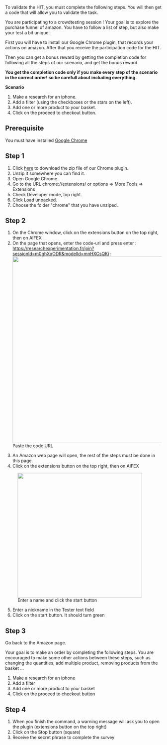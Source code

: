 


To validate the HIT, you must complete the following steps. You will then get a code that will allow you to validate the task.

You are participating to a crowdtesting session ! Your goal is to explore the purchase funnel of amazon. You have to follow a list of step, but also make your test a bit unique.

First you will have to install our Google Chrome plugin, that records your actions on amazon.
After that you receive the participation code for the HIT.

Then you can get a bonus reward by getting the completion code for following all the steps of our scenario, and get the bonus reward.

**You get the completion code only if you make every step of the scenario in the correct order! so be carefull about including everything.** 

**Scenario**
1. Make a research for an iphone.
2. Add a filter (using the checkboxes or the stars on the left).
3. Add one or more product to your basket.
4. Click on the proceed to checkout button.
 
<h2>Prerequisite</h2>
You must have installed <a href="https://www.google.com/chrome/fast-and-secure/">Google Chrome</a> 

<h2>Step 1</h2>

1. Click <a href="/static/chrome-not-assisted.zip" download="chromeExtension">here</a> to download the zip file of our Chrome plugin.
2. Unzip it somewhere you can find it.
3. Open Google Chrome.
4. Go to the URL chrome://extensions/ or options => More Tools => Extensions 
5. Check Developer mode, top right.
6. Click Load unpacked.
7. Choose the folder "chrome" that you have unziped.

<h2>Step 2</h2>

1. On the Chrome window, click on the extensions button on the top right, then on AIFEX
2. On the page that opens, enter the code-url and press enter : https://researchexperimentation.fr/join?sessionId=m0ghXqODR&modelId=mnHXCsQKi
: 
<img src="/static/images/connect.png"
    width="600"
    />
    <figcaption>Paste the code URL</figcaption>
</figure>

3. An Amazon web page will open, the rest of the steps must be done in this page.
4. Click on the extensions button on the top right, then on AIFEX

<figure>
<img src="/static/images/record.png"
    width="400"
    />
    <figcaption>Enter a name and click the start button</figcaption>
</figure>

5. Enter a nickname in the Tester text field
6. Click on the start button. It should turn green
 
<h2>Step 3</h2>
Go back to the Amazon page.

Your goal is to make an order by completing the following steps. You are encouraged to make some other actions between these steps, such as changing the quantities, add multiple product, removing products from the basket ...
1. Make a research for an iphone
2. Add a filter
4. Add one or more product to your basket
5. Click on the proceed to checkout button

<h2>Step 4</h2>

1. When you finish the command, a warning message will ask you to open the plugin (extensions button on the top right)
2. Click on the Stop button (square)
3. Receive the secret phrase to complete the survey
